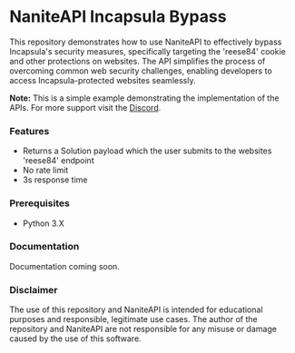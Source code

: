 # NaniteAPI Incapsula Bypass
This repository demonstrates how to use NaniteAPI to effectively bypass Incapsula's security measures, specifically targeting the 'reese84' cookie and other protections on websites.
The API simplifies the process of overcoming common web security challenges, enabling developers to access Incapsula-protected websites seamlessly.

**Note:** This is a simple example demonstrating the implementation of the APIs. For more support visit the [Discord](https://discord.com).

### Features
- Returns a Solution payload which the user submits to the websites 'reese84' endpoint
- No rate limit
- 3s response time

### Prerequisites
- Python 3.X

### Documentation
Documentation coming soon.

### Disclaimer
The use of this repository and NaniteAPI is intended for educational purposes and responsible, legitimate use cases.
The author of the repository and NaniteAPI are not responsible for any misuse or damage caused by the use of this software.
